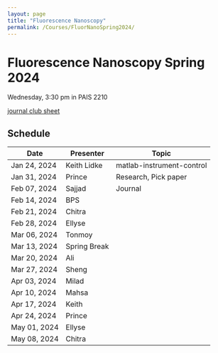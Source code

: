 ```yaml
---
layout: page
title: "Fluorescence Nanoscopy"
permalink: /Courses/FluorNanoSpring2024/
---
```


# Fluorescence Nanoscopy Spring 2024

Wednesday, 3:30 pm in PAIS 2210

[journal club sheet](https://docs.google.com/spreadsheets/d/17DKBtzhawTj-nRBKoQ5kQaz5jWHf75HPK8KtDwhv-7g/edit?usp=sharing)
## Schedule

| Date          | Presenter | Topic |
|---------------|-----------|-------|
| Jan 24, 2024  | Keith Lidke | matlab-instrument-control       |
| Jan 31, 2024  | Prince          | Research, Pick paper       |
| Feb 07, 2024  | Sajjad          | Journal       |
| Feb 14, 2024  | BPS       |       |
| Feb 21, 2024  | Chitra         |       |
| Feb 28, 2024  | Ellyse          |       |
| Mar 06, 2024  | Tonmoy          |       |
| Mar 13, 2024  | Spring Break |       |
| Mar 20, 2024  | Ali          |       |
| Mar 27, 2024  | Sheng          |       |
| Apr 03, 2024  | Milad          |       |
| Apr 10, 2024  | Mahsa          |       |
| Apr 17, 2024  | Keith          |       |
| Apr 24, 2024  | Prince    |       |
| May 01, 2024  | Ellyse          |       |
| May 08, 2024  | Chitra       |       |
